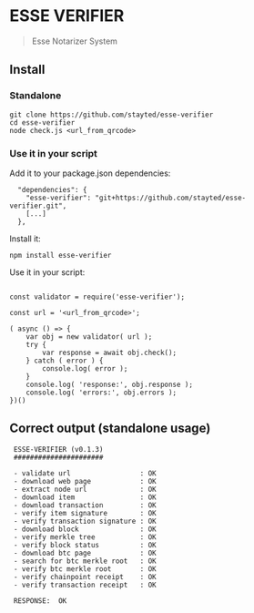 # ESSE VERIFIER

> Esse Notarizer System

## Install

### Standalone

```
git clone https://github.com/stayted/esse-verifier
cd esse-verifier
node check.js <url_from_qrcode>
```

### Use it in your script

Add it to your package.json dependencies:

```
  "dependencies": {
    "esse-verifier": "git+https://github.com/stayted/esse-verifier.git",
    [...]
  },
```

Install it:

`npm install esse-verifier`

Use it in your script:

```

const validator = require('esse-verifier');
  
const url = '<url_from_qrcode>';
  
( async () => {
    var obj = new validator( url );
    try {
        var response = await obj.check();
    } catch ( error ) {
        console.log( error );
    }
    console.log( 'response:', obj.response );
    console.log( 'errors:', obj.errors );
})()

```

## Correct output (standalone usage)

```
 ESSE-VERIFIER (v0.1.3)
 ######################

 - validate url                 : OK
 - download web page            : OK
 - extract node url             : OK
 - download item                : OK
 - download transaction         : OK
 - verify item signature        : OK
 - verify transaction signature : OK
 - download block               : OK
 - verify merkle tree           : OK
 - verify block status          : OK
 - download btc page            : OK
 - search for btc merkle root   : OK
 - verify btc merkle root       : OK
 - verify chainpoint receipt    : OK
 - verify transaction receipt   : OK

 RESPONSE:  OK

```


